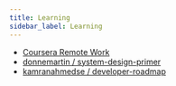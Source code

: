 ```yaml
---
title: Learning
sidebar_label: Learning
---
```


- [Coursera Remote Work](https://learn.gitlab.com/coursera-remote-work)
- [donnemartin / system-design-primer](https://github.com/donnemartin/system-design-primer)
- [kamranahmedse / developer-roadmap](https://github.com/kamranahmedse/developer-roadmap)
